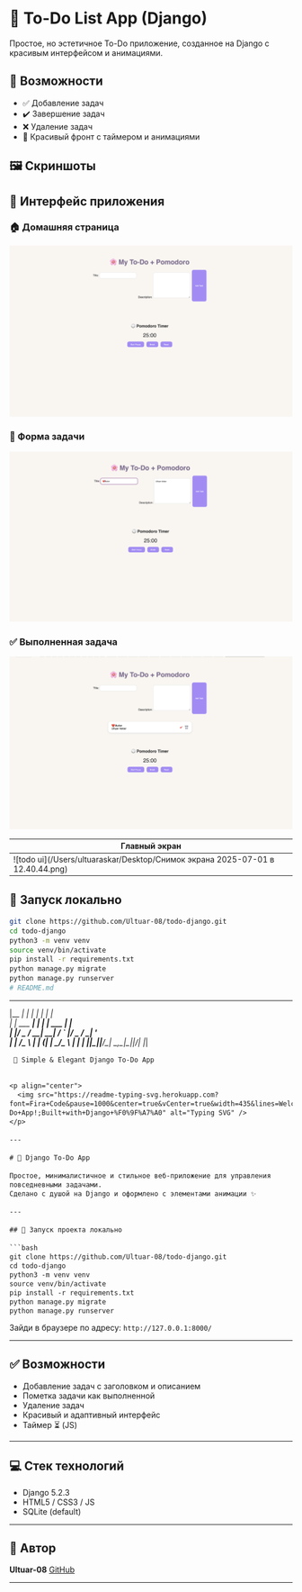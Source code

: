 # 📝 To-Do List App (Django)

Простое, но эстетичное To-Do приложение, созданное на Django с красивым интерфейсом и анимациями.

## 🌟 Возможности

- ✅ Добавление задач
- ✔️ Завершение задач
- ❌ Удаление задач
- 🧘 Красивый фронт с таймером и анимациями

## 🖼️ Скриншоты

## 📸 Интерфейс приложения

### 🏠 Домашняя страница
![Homepage](images/homepage.png)

### 📝 Форма задачи
![Form](images/form.png)

### ✅ Выполненная задача
![Completed](images/completed-task.png)



| Главный экран                     |
|----------------------------------|
| ![todo ui](/Users/ultuaraskar/Desktop/Снимок экрана 2025-07-01 в 12.40.44.png) |

## 🚀 Запуск локально

```bash
git clone https://github.com/Ultuar-08/todo-django.git
cd todo-django
python3 -m venv venv
source venv/bin/activate
pip install -r requirements.txt
python manage.py migrate
python manage.py runserver
# README.md

```
 _______        _         _           _     
|__   __|      | |       | |         | |    
   | | ___  ___| |_    __| | ___  ___| |__  
   | |/ _ \/ __| __|  / _` |/ _ \/ __| '_ \
   | |  __/\__ \ |_  | (_| |  __/\__ \ | | |
   |_|\___||___/\__|  \__,_|\___||___/_| |_|
                                           
     🧠 Simple & Elegant Django To-Do App
```

<p align="center">
  <img src="https://readme-typing-svg.herokuapp.com?font=Fira+Code&pause=1000&center=true&vCenter=true&width=435&lines=Welcome+to+my+To-Do+App!;Built+with+Django+%F0%9F%A7%A0" alt="Typing SVG" />
</p>

---

# 📝 Django To-Do App

Простое, минималистичное и стильное веб-приложение для управления повседневными задачами.
Сделано с душой на Django и оформлено с элементами анимации ✨

---

## 🚀 Запуск проекта локально

```bash
git clone https://github.com/Ultuar-08/todo-django.git
cd todo-django
python3 -m venv venv
source venv/bin/activate
pip install -r requirements.txt
python manage.py migrate
python manage.py runserver
```

Зайди в браузере по адресу: `http://127.0.0.1:8000/`

---

## ✅ Возможности

* Добавление задач с заголовком и описанием
* Пометка задачи как выполненной
* Удаление задач
* Красивый и адаптивный интерфейс
* Таймер ⏳ (JS)

---

## 💻 Стек технологий

* Django 5.2.3
* HTML5 / CSS3 / JS
* SQLite (default)

---



## 🧠 Автор

**Ultuar-08**
[GitHub](https://github.com/Ultuar-08)

---

